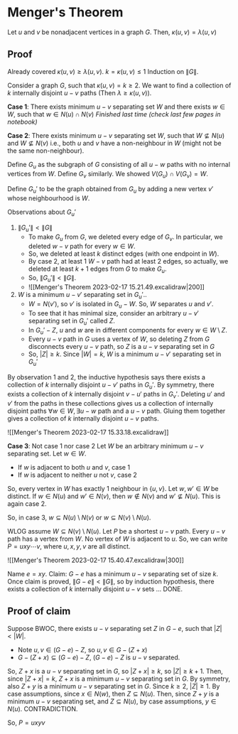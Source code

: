 # Menger's Theorem
Let $u$ and $v$ be nonadjacent vertices in a graph $G$. Then,
$\kappa(u, v) = \lambda(u, v)$

## Proof
Already covered $\kappa(u, v) \geq \lambda(u, v)$.
$k = \kappa(u, v) \leq 1$
Induction on $\|G\|$.

Consider a graph $G$, such that $\kappa(u, v) = k \geq 2$.
We want to find a collection of $k$ internally disjoint $u-v$ paths (Then $\lambda \geq \kappa(u, v)$).

**Case 1**: There exists minimum $u-v$ separating set $W$ and there exists $w\in W$, such that $w\in{N(u)\cap N(v)}$
*Finished last time (check last few pages in notebook)*

**Case 2**: There exists minimum $u-v$ separating set $W$, such that $W\not\subseteq N(u)$ and $W\not\subseteq N(v)$
i.e., both $u$ and $v$ have a non-neighbour in $W$ (might not be the same non-neighbour).

Define $G_u$ as the subgraph of $G$ consisting of all $u-w$ paths with no internal vertices from $W$.
Define $G_v$ similarly.
We showed $V(G_u)\cap V(G_v) = W$.

Define $G_u'$ to be the graph obtained from $G_u$ by adding a new vertex $v'$ whose neighbourhood is $W$.

Observations about $G_u'$
1. $\|G_u'\| < \|G\|$
    - To make $G_u$ from $G$, we deleted every edge of $G_v$. In particular, we deleted $w-v$ path for every $w\in{W}$.
    - So, we deleted at least $k$ distinct edges (with one endpoint in $W$).
    - By case 2, at least 1 $W-v$ path had at least 2 edges, so actually, we deleted at least $k+1$ edges from $G$ to make $G_u$.
    - So, $\|G_u'\| < \|G\|$.
    - ![[Menger's Theorem 2023-02-17 15.21.49.excalidraw|200]]
2. $W$ is a minimum $u-v'$ separating set in $G_u'$..
    - $W = N(v')$, so $v'$ is isolated in $G_u - W$. So, $W$ separates $u$ and $v'$. 
    - To see that it has minimal size, consider an arbitrary $u-v'$ separating set in $G_u'$ called $Z$.
    - In $G_u' - Z$, $u$ and $w$ are in different components for every $w\in{W\setminus Z}$.
    - Every $u-v$ path in $G$ uses a vertex of $W$, so deleting $Z$ from $G$ disconnects every $u-v$ path, so $Z$ is a $u-v$ separating set in $G$
    - So, $|Z| \geq k$. Since $|W| = k$, $W$ is a minimum $u-v'$ separating set in $G_u'$

By observation 1 and 2, the inductive hypothesis says
there exists a collection of $k$ internally disjoint $u-v'$ paths in $G_u'$.
By symmetry, there exists a collection of $k$ internally disjoint $v-u'$ paths in $G_v'$.
Deleting $u'$ and $v'$ from the paths in these collections gives us a collection of internally disjoint paths
$\forall w\in{W}, \exists u-w$ path and a $u-v$ path.
Gluing them together gives a collection of $k$ internally disjoint $u-v$ paths.

![[Menger's Theorem 2023-02-17 15.33.18.excalidraw]]

**Case 3**: Not case 1 nor case 2
Let $W$ be an arbitrary minimum $u-v$ separating set.
Let $w\in{W}$.
- If $w$ is adjacent to both $u$ and $v$, case 1
- If $w$ is adjacent to neither $u$ not $v$, case 2

So, every vertex in $W$ has exactly 1 neighbour in $\{u, v\}$.
Let $w, w'\in{W}$ be distinct.
If $w\in{N(u)}$ and $w'\in{N(v)}$, then $w\not\in{N(v)}$ and $w'\not\subseteq N(u)$. This is again case 2.

So, in case 3, $w\subseteq{N(u)\setminus N(v)}$ or $w\subseteq N(v)\setminus N(u)$.

WLOG assume $W\subseteq N(v)\setminus N(u)$.
Let $P$ be a shortest $u-v$ path.
Every $u-v$ path has a vertex from $W$.
No vertex of $W$ is adjacent to $u$.
So, we can write $P = uxy\cdots v$, where $u, x, y, v$ are all distinct.

![[Menger's Theorem 2023-02-17 15.40.47.excalidraw|300]]

Name $e = xy$.
Claim: $G - e$ has a minimum $u-v$ separating set of size $k$.
Once claim is proved, $\|G - e\| < \|G\|$, so by induction hypothesis,
there exists a collection of $k$ internally disjoint $u-v$ sets ... DONE.

## Proof of claim
Suppose BWOC, there exists $u-v$ separating set $Z$ in $G-e$, such that $|Z| < |W|$.
- Note $u, v\in{(G - e) - Z}$, so $u, v\in{G - (Z + x})$
- $G - (Z + x)\subseteq (G - e) - Z$, $(G - e) - Z$ is $u-v$ separated.

So, $Z + x$ is a $u-v$ separating set in $G$,
so $|Z + x| \geq k$, so $|Z| \geq k+ 1$.
Then, since $|Z + x| = k$, $Z + x$ is a minimum $u-v$ separating set in $G$.
By symmetry, also $Z + y$ is a minimum $u-v$ separating set in $G$.
Since $k \geq 2$, $|Z| \geq 1$.
By case assumptions, since $x\in{N(w)}$, then $Z\subseteq N(u)$.
Then, since $Z + y$ is a minimum $u-v$ separating set,
and $Z \subseteq N(u)$, by case assumptions, $y\in{N(u)}$. CONTRADICTION.

So, $P = uxyv$